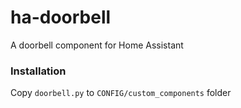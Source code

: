 # ha-doorbell
A doorbell component for Home Assistant

### Installation
Copy `doorbell.py` to `CONFIG/custom_components` folder
